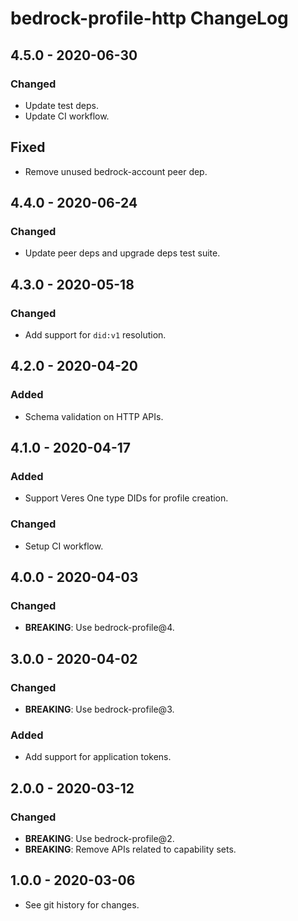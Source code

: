 # bedrock-profile-http ChangeLog

## 4.5.0 - 2020-06-30

### Changed
- Update test deps.
- Update CI workflow.

## Fixed
- Remove unused bedrock-account peer dep.

## 4.4.0 - 2020-06-24

### Changed
- Update peer deps and upgrade deps test suite.

## 4.3.0 - 2020-05-18

### Changed
- Add support for `did:v1` resolution.

## 4.2.0 - 2020-04-20

### Added
- Schema validation on HTTP APIs.

## 4.1.0 - 2020-04-17

### Added
- Support Veres One type DIDs for profile creation.

### Changed
- Setup CI workflow.

## 4.0.0 - 2020-04-03

### Changed
- **BREAKING**: Use bedrock-profile@4.

## 3.0.0 - 2020-04-02

### Changed
- **BREAKING**: Use bedrock-profile@3.

### Added
- Add support for application tokens.

## 2.0.0 - 2020-03-12

### Changed
- **BREAKING**: Use bedrock-profile@2.
- **BREAKING**: Remove APIs related to capability sets.

## 1.0.0 - 2020-03-06

- See git history for changes.
